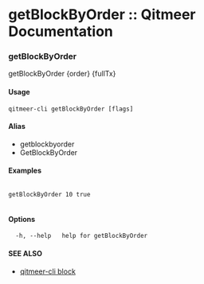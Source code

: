 # getBlockByOrder :: Qitmeer Documentation

### getBlockByOrder <a href="#getblockbyorder" id="getblockbyorder"></a>

getBlockByOrder {order} {fullTx}

#### Usage <a href="#usage" id="usage"></a>

```
qitmeer-cli getBlockByOrder [flags]
```

#### Alias <a href="#alias" id="alias"></a>

* getblockbyorder
* GetBlockByOrder

#### Examples <a href="#examples" id="examples"></a>

```

getBlockByOrder 10 true
	
```

#### Options <a href="#options" id="options"></a>

```
  -h, --help   help for getBlockByOrder
```

#### SEE ALSO <a href="#see-also" id="see-also"></a>

* [qitmeer-cli block](https://qitmeer.github.io/docs/en/reference/qitmeer-cli/block/)
